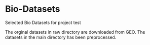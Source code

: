# Bio-Datasets
Selected Bio Datasets for project test

The orginal datasets in raw directory are downloaded from GEO.
The datasets in the main directory has been preprocessed.
